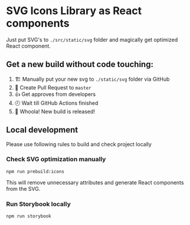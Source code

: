 # SVG Icons Library as React components
Just put SVG's to `./src/static/svg` folder and magically get optimized React component.

## Get a new build without code touching:
1. 🏗 Manually put your new svg to `./static/svg` folder via GitHub
2. 🔔 Create Pull Request to `master`
3. 👍 Get approves from developers
4. 🕗 Wait till GitHub Actions finished
5. 🎉 Whoola! New build is released!

## Local development
Please use following rules to build and check project locally

### Check SVG optimization manually
```
npm run prebuild:icons
```
This will remove unnecessary attributes and generate React components from the SVG.

### Run Storybook locally
```
npm run storybook
```
